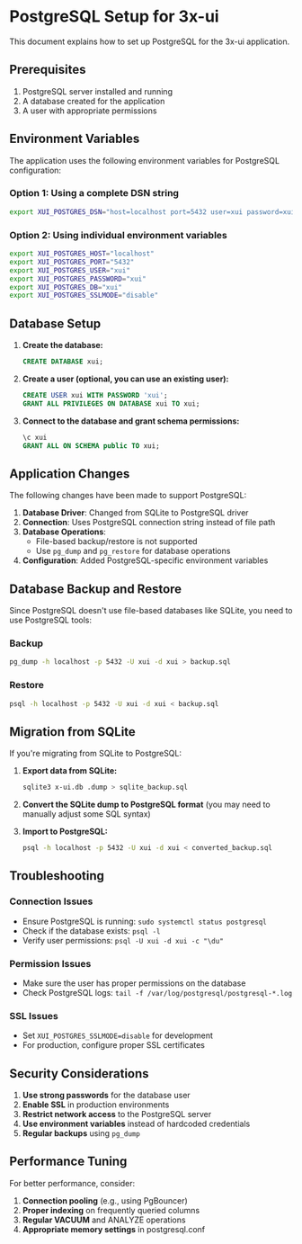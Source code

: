 # PostgreSQL Setup for 3x-ui

This document explains how to set up PostgreSQL for the 3x-ui application.

## Prerequisites

1. PostgreSQL server installed and running
2. A database created for the application
3. A user with appropriate permissions

## Environment Variables

The application uses the following environment variables for PostgreSQL configuration:

### Option 1: Using a complete DSN string
```bash
export XUI_POSTGRES_DSN="host=localhost port=5432 user=xui password=xui dbname=xui sslmode=disable"
```

### Option 2: Using individual environment variables
```bash
export XUI_POSTGRES_HOST="localhost"
export XUI_POSTGRES_PORT="5432"
export XUI_POSTGRES_USER="xui"
export XUI_POSTGRES_PASSWORD="xui"
export XUI_POSTGRES_DB="xui"
export XUI_POSTGRES_SSLMODE="disable"
```

## Database Setup

1. **Create the database:**
   ```sql
   CREATE DATABASE xui;
   ```

2. **Create a user (optional, you can use an existing user):**
   ```sql
   CREATE USER xui WITH PASSWORD 'xui';
   GRANT ALL PRIVILEGES ON DATABASE xui TO xui;
   ```

3. **Connect to the database and grant schema permissions:**
   ```sql
   \c xui
   GRANT ALL ON SCHEMA public TO xui;
   ```

## Application Changes

The following changes have been made to support PostgreSQL:

1. **Database Driver**: Changed from SQLite to PostgreSQL driver
2. **Connection**: Uses PostgreSQL connection string instead of file path
3. **Database Operations**: 
   - File-based backup/restore is not supported
   - Use `pg_dump` and `pg_restore` for database operations
4. **Configuration**: Added PostgreSQL-specific environment variables

## Database Backup and Restore

Since PostgreSQL doesn't use file-based databases like SQLite, you need to use PostgreSQL tools:

### Backup
```bash
pg_dump -h localhost -p 5432 -U xui -d xui > backup.sql
```

### Restore
```bash
psql -h localhost -p 5432 -U xui -d xui < backup.sql
```

## Migration from SQLite

If you're migrating from SQLite to PostgreSQL:

1. **Export data from SQLite:**
   ```bash
   sqlite3 x-ui.db .dump > sqlite_backup.sql
   ```

2. **Convert the SQLite dump to PostgreSQL format** (you may need to manually adjust some SQL syntax)

3. **Import to PostgreSQL:**
   ```bash
   psql -h localhost -p 5432 -U xui -d xui < converted_backup.sql
   ```

## Troubleshooting

### Connection Issues
- Ensure PostgreSQL is running: `sudo systemctl status postgresql`
- Check if the database exists: `psql -l`
- Verify user permissions: `psql -U xui -d xui -c "\du"`

### Permission Issues
- Make sure the user has proper permissions on the database
- Check PostgreSQL logs: `tail -f /var/log/postgresql/postgresql-*.log`

### SSL Issues
- Set `XUI_POSTGRES_SSLMODE=disable` for development
- For production, configure proper SSL certificates

## Security Considerations

1. **Use strong passwords** for the database user
2. **Enable SSL** in production environments
3. **Restrict network access** to the PostgreSQL server
4. **Use environment variables** instead of hardcoded credentials
5. **Regular backups** using `pg_dump`

## Performance Tuning

For better performance, consider:

1. **Connection pooling** (e.g., using PgBouncer)
2. **Proper indexing** on frequently queried columns
3. **Regular VACUUM** and ANALYZE operations
4. **Appropriate memory settings** in postgresql.conf 